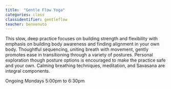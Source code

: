 ```yaml
---
title:  "Gentle Flow Yoga"
categories: class
classidentifier: gentleflow
teacher: benvenuto
---
```

This slow, deep practice focuses on building strength and flexibility with emphasis on building body awareness and finding alignment in your own body.  Thoughtful sequencing, uniting breath with movement, gently promotes ease in transitioning through a variety of postures.  Personal exploration though posture options is encouraged to make the practice safe and your own.  Calming breathing techniques, meditation, and Savasana are integral components.

Ongoing Mondays 5:00pm to 6:30pm
